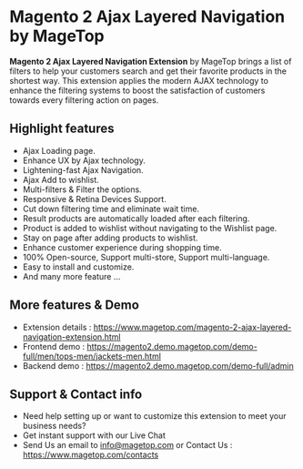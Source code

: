 # Magento 2 Ajax Layered Navigation by MageTop

**Magento 2 Ajax Layered Navigation Extension** by MageTop brings a list of filters to help your customers search and get their favorite products in the shortest way. This extension applies the modern AJAX technology to enhance the filtering systems to boost the satisfaction of customers towards every filtering action on pages.

## Highlight features

- Ajax Loading page.
- Enhance UX by Ajax technology.
- Lightening-fast Ajax Navigation.
- Ajax Add to wishlist.
- Multi-filters & Filter the options.
- Responsive & Retina Devices Support.
- Cut down filtering time and eliminate wait time.
- Result products are automatically loaded after each filtering.
- Product is added to wishlist without navigating to the Wishlist page.
- Stay on page after adding products to wishlist.
- Enhance customer experience during shopping time.
- 100% Open-source, Support multi-store, Support multi-language.
- Easy to install and customize.
- And many more feature ...

## More features & Demo

- Extension details : https://www.magetop.com/magento-2-ajax-layered-navigation-extension.html
- Frontend demo : https://magento2.demo.magetop.com/demo-full/men/tops-men/jackets-men.html
- Backend demo : https://magento2.demo.magetop.com/demo-full/admin

## Support & Contact info

- Need help setting up or want to customize this extension to meet your business needs? 
- Get instant support with our Live Chat
- Send Us an email to info@magetop.com or Contact Us : https://www.magetop.com/contacts
